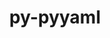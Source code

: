 ---
title: "py-pyyaml"
layout: cache
categories: [package, v0.19]
meta: {"versions": ["6.0"], "compilers": ["gcc@=11.1.0", "gcc@=7.3.1", "gcc@=7.5.0", "oneapi@=2022.1.0"], "oss": ["amzn2", "ubuntu18.04", "ubuntu20.04"], "platforms": ["linux"], "targets": ["aarch64", "neoverse_n1", "x86_64", "x86_64_v3"], "stacks": ["aws-isc", "aws-isc-aarch64", "e4s", "e4s-oneapi", "ml-cpu", "ml-cuda", "ml-rocm", "radiuss"], "num_specs": 14, "num_specs_by_stack": {"aws-isc-aarch64": 2, "aws-isc": 1, "ml-cuda": 2, "ml-rocm": 1, "ml-cpu": 2, "radiuss": 3, "e4s": 5, "e4s-oneapi": 1}}
spec_details: [{"hash": "lnogiqxsfjh345lz2lpjffcwcbqowkfw", "compiler": "gcc@=7.3.1", "versions": ["6.0"], "os": "amzn2", "platform": "linux", "target": "aarch64", "variants": ["build_system=python_pip", "+libyaml"], "stacks": ["aws-isc-aarch64"], "size": "-", "tarball": "https://binaries.spack.io/releases/v0.19/build_cache/linux-amzn2-aarch64/gcc-7.3.1/py-pyyaml-6.0/linux-amzn2-aarch64-gcc-7.3.1-py-pyyaml-6.0-lnogiqxsfjh345lz2lpjffcwcbqowkfw.spack"}, {"hash": "i6guzo6tdzwshgoskjpzcfr3rdyeuqg2", "compiler": "gcc@=7.3.1", "versions": ["6.0"], "os": "amzn2", "platform": "linux", "target": "neoverse_n1", "variants": ["build_system=python_pip", "+libyaml"], "stacks": ["aws-isc-aarch64"], "size": "-", "tarball": "https://binaries.spack.io/releases/v0.19/build_cache/linux-amzn2-neoverse_n1/gcc-7.3.1/py-pyyaml-6.0/linux-amzn2-neoverse_n1-gcc-7.3.1-py-pyyaml-6.0-i6guzo6tdzwshgoskjpzcfr3rdyeuqg2.spack"}, {"hash": "4dllp7i34krlacsopvpdshtgyh3ildaz", "compiler": "gcc@=7.3.1", "versions": ["6.0"], "os": "amzn2", "platform": "linux", "target": "x86_64_v3", "variants": ["build_system=python_pip", "+libyaml"], "stacks": ["aws-isc"], "size": "-", "tarball": "https://binaries.spack.io/releases/v0.19/build_cache/linux-amzn2-x86_64_v3/gcc-7.3.1/py-pyyaml-6.0/linux-amzn2-x86_64_v3-gcc-7.3.1-py-pyyaml-6.0-4dllp7i34krlacsopvpdshtgyh3ildaz.spack"}, {"hash": "jfyc3baxpjug3lswiiku44oo2x43sp3m", "compiler": "gcc@=7.3.1", "versions": ["6.0"], "os": "amzn2", "platform": "linux", "target": "x86_64_v3", "variants": ["build_system=python_pip", "+libyaml"], "stacks": ["ml-cuda", "ml-rocm", "ml-cpu"], "size": "-", "tarball": "https://binaries.spack.io/releases/v0.19/build_cache/linux-amzn2-x86_64_v3/gcc-7.3.1/py-pyyaml-6.0/linux-amzn2-x86_64_v3-gcc-7.3.1-py-pyyaml-6.0-jfyc3baxpjug3lswiiku44oo2x43sp3m.spack"}, {"hash": "mft6j4zgbwjcybssffvnzyhqy5ti7ypo", "compiler": "gcc@=7.3.1", "versions": ["6.0"], "os": "amzn2", "platform": "linux", "target": "x86_64_v3", "variants": ["build_system=python_pip", "+libyaml"], "stacks": ["ml-cuda", "ml-cpu"], "size": "-", "tarball": "https://binaries.spack.io/releases/v0.19/build_cache/linux-amzn2-x86_64_v3/gcc-7.3.1/py-pyyaml-6.0/linux-amzn2-x86_64_v3-gcc-7.3.1-py-pyyaml-6.0-mft6j4zgbwjcybssffvnzyhqy5ti7ypo.spack"}, {"hash": "3kza6b5fdvn5k4kuwq5ad3i7aqbmgfm6", "compiler": "gcc@=7.5.0", "versions": ["6.0"], "os": "ubuntu18.04", "platform": "linux", "target": "x86_64", "variants": ["build_system=python_pip", "+libyaml"], "stacks": ["radiuss"], "size": "-", "tarball": "https://binaries.spack.io/releases/v0.19/build_cache/linux-ubuntu18.04-x86_64/gcc-7.5.0/py-pyyaml-6.0/linux-ubuntu18.04-x86_64-gcc-7.5.0-py-pyyaml-6.0-3kza6b5fdvn5k4kuwq5ad3i7aqbmgfm6.spack"}, {"hash": "ovsiq6a5e4nm4qq2rqiriuuddhgjta6z", "compiler": "gcc@=7.5.0", "versions": ["6.0"], "os": "ubuntu18.04", "platform": "linux", "target": "x86_64", "variants": ["build_system=python_pip", "+libyaml"], "stacks": ["radiuss"], "size": "-", "tarball": "https://binaries.spack.io/releases/v0.19/build_cache/linux-ubuntu18.04-x86_64/gcc-7.5.0/py-pyyaml-6.0/linux-ubuntu18.04-x86_64-gcc-7.5.0-py-pyyaml-6.0-ovsiq6a5e4nm4qq2rqiriuuddhgjta6z.spack"}, {"hash": "r3mgoyungzr7xociy6e2sbnmesxpeid2", "compiler": "gcc@=7.5.0", "versions": ["6.0"], "os": "ubuntu18.04", "platform": "linux", "target": "x86_64", "variants": ["build_system=python_pip", "+libyaml"], "stacks": ["radiuss"], "size": "-", "tarball": "https://binaries.spack.io/releases/v0.19/build_cache/linux-ubuntu18.04-x86_64/gcc-7.5.0/py-pyyaml-6.0/linux-ubuntu18.04-x86_64-gcc-7.5.0-py-pyyaml-6.0-r3mgoyungzr7xociy6e2sbnmesxpeid2.spack"}, {"hash": "boqtoosy7aihj372ohq7xfsuj2qn4meb", "compiler": "gcc@=11.1.0", "versions": ["6.0"], "os": "ubuntu20.04", "platform": "linux", "target": "x86_64", "variants": ["build_system=python_pip", "+libyaml"], "stacks": ["e4s"], "size": "-", "tarball": "https://binaries.spack.io/releases/v0.19/build_cache/linux-ubuntu20.04-x86_64/gcc-11.1.0/py-pyyaml-6.0/linux-ubuntu20.04-x86_64-gcc-11.1.0-py-pyyaml-6.0-boqtoosy7aihj372ohq7xfsuj2qn4meb.spack"}, {"hash": "zftegkl3oyeaaqpai6wlgadcawaz4wyc", "compiler": "gcc@=11.1.0", "versions": ["6.0"], "os": "ubuntu20.04", "platform": "linux", "target": "x86_64", "variants": ["build_system=python_pip", "+libyaml"], "stacks": ["e4s"], "size": "-", "tarball": "https://binaries.spack.io/releases/v0.19/build_cache/linux-ubuntu20.04-x86_64/gcc-11.1.0/py-pyyaml-6.0/linux-ubuntu20.04-x86_64-gcc-11.1.0-py-pyyaml-6.0-zftegkl3oyeaaqpai6wlgadcawaz4wyc.spack"}, {"hash": "o3ddqapn4tj7hpqhh4z4vcbjxm3r6dro", "compiler": "gcc@=11.1.0", "versions": ["6.0"], "os": "ubuntu20.04", "platform": "linux", "target": "x86_64", "variants": ["build_system=python_pip", "+libyaml"], "stacks": ["e4s"], "size": "-", "tarball": "https://binaries.spack.io/releases/v0.19/build_cache/linux-ubuntu20.04-x86_64/gcc-11.1.0/py-pyyaml-6.0/linux-ubuntu20.04-x86_64-gcc-11.1.0-py-pyyaml-6.0-o3ddqapn4tj7hpqhh4z4vcbjxm3r6dro.spack"}, {"hash": "scmqzhvlmedqbwue4kvbutc5vig2pdk4", "compiler": "gcc@=11.1.0", "versions": ["6.0"], "os": "ubuntu20.04", "platform": "linux", "target": "x86_64", "variants": ["build_system=python_pip", "+libyaml"], "stacks": ["e4s"], "size": "-", "tarball": "https://binaries.spack.io/releases/v0.19/build_cache/linux-ubuntu20.04-x86_64/gcc-11.1.0/py-pyyaml-6.0/linux-ubuntu20.04-x86_64-gcc-11.1.0-py-pyyaml-6.0-scmqzhvlmedqbwue4kvbutc5vig2pdk4.spack"}, {"hash": "26a5twejataw642ntvv4ez7lwy4al4zx", "compiler": "gcc@=11.1.0", "versions": ["6.0"], "os": "ubuntu20.04", "platform": "linux", "target": "x86_64", "variants": ["build_system=python_pip", "+libyaml"], "stacks": ["e4s"], "size": "-", "tarball": "https://binaries.spack.io/releases/v0.19/build_cache/linux-ubuntu20.04-x86_64/gcc-11.1.0/py-pyyaml-6.0/linux-ubuntu20.04-x86_64-gcc-11.1.0-py-pyyaml-6.0-26a5twejataw642ntvv4ez7lwy4al4zx.spack"}, {"hash": "7hm35mtdfx7pwxn7c4yo4hyv7ubdkzym", "compiler": "oneapi@=2022.1.0", "versions": ["6.0"], "os": "ubuntu20.04", "platform": "linux", "target": "x86_64", "variants": ["build_system=python_pip", "+libyaml"], "stacks": ["e4s-oneapi"], "size": "-", "tarball": "https://binaries.spack.io/releases/v0.19/build_cache/linux-ubuntu20.04-x86_64/oneapi-2022.1.0/py-pyyaml-6.0/linux-ubuntu20.04-x86_64-oneapi-2022.1.0-py-pyyaml-6.0-7hm35mtdfx7pwxn7c4yo4hyv7ubdkzym.spack"}]
---
